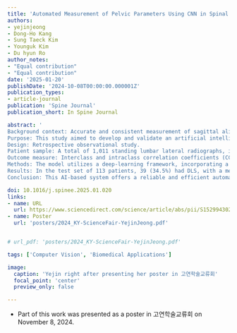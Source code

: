 ```yaml
---
title: 'Automated Measurement of Pelvic Parameters Using CNN in Spinal Conditions: Overcoming Challenges in Coronal Deformity Cases'
authors:
- yejinjeong
- Dong-Ho Kang
- Sung Taeck Kim
- Younguk Kim
- Du hyun Ro
author_notes:
- "Equal contribution"
- "Equal contribution"
date: '2025-01-20'
publishDate: '2024-10-08T00:00:00.000001Z'
publication_types:
- article-journal
publication: 'Spine Journal'
publication_short: In Spine Journal

abstract: '
Background context: Accurate and consistent measurement of sagittal alignment is challenging, particularly in patients with severe coronal deformities, including degenerative lumbar scoliosis (DLS).
Purpose: This study aimed to develop and validate an artificial intelligence (AI)-based system for automating the measurement of key sagittal parameters, including lumbar lordosis, pelvic incidence, pelvic tilt, and sacral slope, with a focus on its applicability across a wide range of deformities, including severe coronal deformities, such as DLS.
Design: Retrospective observational study.
Patient sample: A total of 1,011 standing lumbar lateral radiographs, including DLS.
Outcome measure: Interclass and intraclass correlation coefficients (CC), and Bland-Altman plots.
Methods: The model utilizes a deep-learning framework, incorporating a U-Net for segmentation and a Keypoint Region-based Convolutional Neural Network for keypoint detection. The ground truth masks were annotated by an experienced orthopedic specialist. The performance of the model was evaluated against ground truth measurements and assessments from two expert raters using interclass and intraclass CC, and Bland-Altman plots.
Results: In the test set of 113 patients, 39 (34.5%) had DLS, with a mean Cobb’s angle of 14.8° ± 4.4°. The AI model achieved an intraclass CC of 1.00 across all parameters, indicating perfect consistency. Interclass CCs comparing the AI model to ground truth ranged from 0.96 to 0.99, outperforming experienced orthopedic surgeons. Bland-Altman analysis revealed no significant systemic bias, with most differences falling within clinically acceptable ranges. A 5-fold cross-validation further demonstrated robust performance, with interclass CCs ranging from 0.96 to 0.99 across diverse subsets.
Conclusion: This AI-based system offers a reliable and efficient automated measurement of sagittal parameters in spinal deformities, including severe coronal deformities. The superior performance of the model compared with that of expert raters highlights its potential for clinical applications.'

doi: 10.1016/j.spinee.2025.01.020
links:
- name: URL
  url: https://www.sciencedirect.com/science/article/abs/pii/S1529943025000531
- name: Poster
  url: 'posters/2024_KY-ScienceFair-YejinJeong.pdf'


# url_pdf: 'posters/2024_KY-ScienceFair-YejinJeong.pdf'

tags: ['Computer Vision', 'Biomedical Applications']

image:
  caption: 'Yejin right after presenting her poster in 고연학술교류회'
  focal_point: 'center'
  preview_only: false

---
```


- Part of this work was presented as a poster in 고연학술교류회 on November 8, 2024.